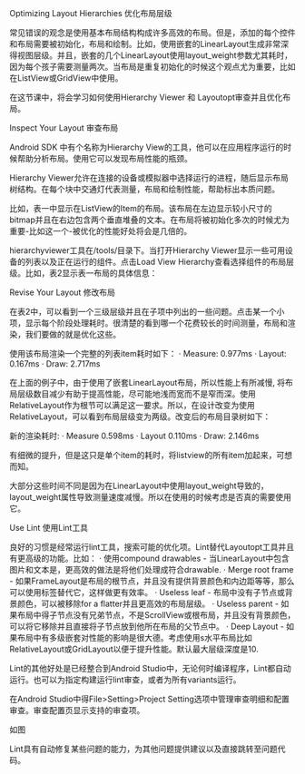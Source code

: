 Optimizing Layout Hierarchies 优化布局层级

常见错误的观念是使用基本布局结构构成许多高效的布局。但是，添加的每个控件和布局需要被初始化，布局和绘制。比如，使用嵌套的LinearLayout生成非常深得视图层级。并且，嵌套的几个LinearLayout使用layout_weight参数尤其耗时，因为每个孩子需要测量两次。当布局是重复初始化的时候这个观点尤为重要，比如在ListView或GridView中使用。

在这节课中，将会学习如何使用Hierarchy Viewer 和 Layoutopt审查并且优化布局。

Inspect Your Layout 审查布局

Android SDK 中有个名称为Hierarchy View的工具，他可以在应用程序运行的时候帮助分析布局。使用它可以发现布局性能的瓶颈。

Hierarchy Viewer允许在连接的设备或模拟器中选择运行的进程，随后显示布局树结构。在每个块中交通灯代表测量，布局和绘制性能，帮助标出本质问题。

比如，表一中显示在ListView的Item的布局。该布局在左边显示较小尺寸的bitmap并且在右边包含两个垂直堆叠的文本。在布局将被初始化多次的时候尤为重要-比如这一个-被优化的性能好处将会是几倍的。

hierarchyviewer工具在<sdk>/tools/目录下。当打开Hierarchy Viewer显示一些可用设备的列表以及正在运行的组件。点击Load View Hierarchy查看选择组件的布局层级。比如，表2显示表一布局的具体信息：


Revise Your Layout 修改布局

在表2中，可以看到一个三级层级并且在子项中列出的一些问题。点击某一个小项，显示每个阶段处理耗时。很清楚的看到哪一个花费较长的时间测量，布局和渲染，我们要做的就是优化这些。

使用该布局渲染一个完整的列表item耗时如下：
· Measure: 0.977ms
· Layout: 0.167ms
· Draw: 2.717ms

在上面的例子中，由于使用了嵌套LinearLayout布局，所以性能上有所减慢, 将布局层级数目减少有助于提高性能，尽可能地浅而宽而不是窄而深。使用RelativeLayout作为根节可以满足这一要求。所以，在设计改变为使用RelativeLayout，可以看到布局层级变为两级。改变后的布局目录树如下：

新的渲染耗时:
· Measure 0.598ms
· Layout 0.110ms
· Draw: 2.146ms

有细微的提升，但是这只是单个item的耗时，将listview的所有item加起来，可想而知。

大部分这些时间不同是因为在LinearLayout中使用layout_weight导致的，layout_weight属性导致测量速度减慢。所以在使用的时候考虑是否真的需要使用它。


Use Lint 使用Lint工具

良好的习惯是经常运行lint工具，搜索可能的优化项。Lint替代Layoutopt工具并且有更高级的功能。比如：
· 使用compound drawables - 当LinearLayout中包含图片和文本是，更高效的做法是将他们处理成符合drawable.
· Merge root frame - 如果FrameLayout是布局的根节点，并且没有提供背景颜色和内边距等等，那么可以使用<merge>标签替代它，这样做更有效率。
· Useless leaf - 布局中没有子节点或背景颜色，可以被移除for a flatter并且更高效的布局层级。
· Useless parent - 如果布局中得子节点没有兄弟节点，不是ScrollView或根布局，并且没有背景颜色，可以将它移除并且直接将子节点放到他所在布局的父节点中。
· Deep Layout - 如果布局中有多级嵌套对性能的影响是很大德。考虑使用s水平布局比如RelativeLayout或GridLayout以便于提升性能。默认最大层级深度是10.

Lint的其他好处是已经整合到Android Studio中，无论何时编译程序，Lint都自动运行。也可以为指定构建运行lint审查，或者为所有variants运行。

在Android Studio中得File>Setting>Project Setting选项中管理审查明细和配置审查。审查配置页显示支持的审查项。

如图

Lint具有自动修复某些问题的能力，为其他问题提供建议以及直接跳转至问题代码。




